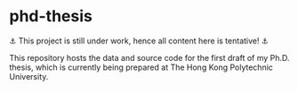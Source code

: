 # phd-thesis

⚓ This project is still under work, hence all content here is tentative! ⚓

This repository hosts the data and source code for the first draft of my Ph.D. thesis, which is currently being prepared at The Hong Kong Polytechnic University.